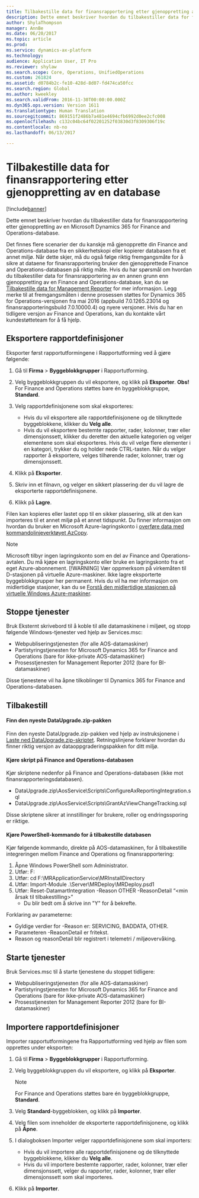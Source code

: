 ```yaml
---
title: Tilbakestille data for finansrapportering etter gjenoppretting av en database
description: Dette emnet beskriver hvordan du tilbakestiller data for finansrapportering etter gjenoppretting av en Microsoft Dynamics 365 for Finance and Operations-database.
author: ShylaThompson
manager: AnnBe
ms.date: 06/20/2017
ms.topic: article
ms.prod: 
ms.service: dynamics-ax-platform
ms.technology: 
audience: Application User, IT Pro
ms.reviewer: shylaw
ms.search.scope: Core, Operations, UnifiedOperations
ms.custom: 261824
ms.assetid: d0784b2c-fe10-428d-8d07-fd474ca50fcc
ms.search.region: Global
ms.author: kweekley
ms.search.validFrom: 2016-11-30T00:00:00.000Z
ms.dyn365.ops.version: Version 1611
ms.translationtype: Human Translation
ms.sourcegitcommit: 869151f2486b7a481e4694cfb6992d0ee2cfc008
ms.openlocfilehash: c132c04bc64f02201252f03830d3f8309306f19c
ms.contentlocale: nb-no
ms.lasthandoff: 06/13/2017

---
```


# <a name="reset-the-financial-reporting-data-mart-after-restoring-a-database"></a>Tilbakestille data for finansrapportering etter gjenoppretting av en database

[!include[banner](../includes/banner.md)]


Dette emnet beskriver hvordan du tilbakestiller data for finansrapportering etter gjenoppretting av en Microsoft Dynamics 365 for Finance and Operations-database. 

Det finnes flere scenarier der du kanskje må gjenopprette din Finance and Operations-database fra en sikkerhetskopi eller kopierer databasen fra et annet miljø. Når dette skjer, må du også følge riktig fremgangsmåte for å sikre at dataene for finansrapportering bruker den gjenopprettede Finance and Operations-databasen på riktig måte. Hvis du har spørsmål om hvordan du tilbakestiller data for finansrapportering av en annen grunn enn gjenoppretting av en Finance and Operations-database, kan du se [Tilbakestille data for Management Reporter](https://blogs.msdn.microsoft.com/dynamics_financial_reporting/2016/06/28/resetting-the-management-reporter-data-mart/) for mer informasjon. Legg merke til at fremgangsmåten i denne prosessen støttes for Dynamics 365 for Operations-versjonen fra mai 2016 (appbuild 7.0.1265.23014 og finansrapporteringsbuild 7.0.10000.4) og nyere versjoner. Hvis du har en tidligere versjon av Finance and Operations, kan du kontakte vårt kundestøtteteam for å få hjelp.

## <a name="export-report-definitions"></a>Eksportere rapportdefinisjoner
Eksporter først rapportutformingene i Rapportutforming ved å gjøre følgende:

1.  Gå til **Firma** &gt; **Byggeblokkgrupper** i Rapportutforming.
2.  Velg byggeblokkgruppen du vil eksportere, og klikk på **Eksporter**. **Obs!** For Finance and Operations støttes bare én byggeblokkgruppe, **Standard**.
3.  Velg rapportdefinisjonene som skal eksporteres:
    -   Hvis du vil eksportere alle rapportdefinisjonene og de tilknyttede byggeblokkene, klikker du **Velg alle**.
    -   Hvis du vil eksportere bestemte rapporter, rader, kolonner, trær eller dimensjonssett, klikker du deretter den aktuelle kategorien og velger elementene som skal eksporteres. Hvis du vil velge flere elementer i en kategori, trykker du og holder nede CTRL-tasten. Når du velger rapporter å eksportere, velges tilhørende rader, kolonner, trær og dimensjonssett.

4.  Klikk på **Eksporter**.
5.  Skriv inn et filnavn, og velger en sikkert plassering der du vil lagre de eksporterte rapportdefinisjonene.
6.  Klikk på **Lagre**.

Filen kan kopieres eller lastet opp til en sikker plassering, slik at den kan importeres til et annet miljø på et annet tidspunkt. Du finner informasjon om hvordan du bruker en Microsoft Azure-lagringskonto i [overføre data med kommandolinjeverktøyet AzCopy](https://docs.microsoft.com/en-gb/azure/storage/storage-use-azcopy). 
> [!NOTE]
> Microsoft tilbyr ingen lagringskonto som en del av Finance and Operations-avtalen. Du må kjøpe en lagringskonto eller bruke en lagringskonto fra et eget Azure-abonnement. 
> [!WARNING]
> Vær oppmerksom på virkemåten til D-stasjonen på virtuelle Azure-maskiner. Ikke lagre eksporterte byggeblokkgrupper her permanent. Hvis du vil ha mer informasjon om midlertidige stasjoner, kan du se [Forstå den midlertidige stasjonen på virtuelle Windows Azure-maskiner](https://blogs.msdn.microsoft.com/mast/2013/12/06/understanding-the-temporary-drive-on-windows-azure-virtual-machines/).

## <a name="stop-services"></a>Stoppe tjenester
Bruk Eksternt skrivebord til å koble til alle datamaskinene i miljøet, og stopp følgende Windows-tjenester ved hjelp av Services.msc:

-   Webpubliseringstjenesten (for alle AOS-datamaskiner)
-   Partistyringstjenesten for Microsoft Dynamics 365 for Finance and Operations (bare for ikke-private AOS-datamaskiner)
-   Prosesstjenesten for Management Reporter 2012 (bare for BI-datamaskiner)

Disse tjenestene vil ha åpne tilkoblinger til Dynamics 365 for Finance and Operations-databasen.

## <a name="reset"></a>Tilbakestill
#### <a name="locate-the-latest-dataupgradezip-package"></a>Finn den nyeste DataUpgrade.zip-pakken

Finn den nyeste DataUpgrade.zip-pakken ved hjelp av instruksjonene i [Laste ned DataUpgrade.zip-skriptet](..\migration-upgrade\upgrade-data-to-latest-update.md). Retningslinjene forklarer hvordan du finner riktig versjon av dataoppgraderingspakken for ditt miljø.

#### <a name="execute-scripts-against-finance-and-operations-database"></a>Kjøre skript på Finance and Operations-databasen

Kjør skriptene nedenfor på Finance and Operations-databasen (ikke mot finansrapporteringsdatabasen).

-   DataUpgrade.zip\\AosService\\Scripts\\ConfigureAxReportingIntegration.sql
-   DataUpgrade.zip\\AosService\\Scripts\\GrantAzViewChangeTracking.sql

Disse skriptene sikrer at innstillinger for brukere, roller og endringssporing er riktige.

#### <a name="execute-powershell-command-to-reset-database"></a>Kjøre PowerShell-kommando for å tilbakestille databasen

Kjør følgende kommando, direkte på AOS-datamaskinen, for å tilbakestille integreringen mellom Finance and Operations og finansrapportering:

1.  Åpne Windows PowerShell som Administrator.
2.  Utfør: F:
3.  Utfør: cd F:\\MRApplicationService\\MRInstallDirectory
4.  Utfør: Import-Module .\\Server\\MRDeploy\\MRDeploy.psd1
5.  Utfør: Reset-DatamartIntegration -Reason OTHER -ReasonDetail “&lt;min årsak til tilbakestilling&gt;”
    -   Du blir bedt om å skrive inn "Y" for å bekrefte.

Forklaring av parameterne:

-   Gyldige verdier for -Reason er: SERVICING, BADDATA, OTHER.
-   Parameteren -ReasonDetail er fritekst.
-   Reason og reasonDetail blir registrert i telemetri / miljøovervåking.

## <a name="start-services"></a>Starte tjenester
Bruk Services.msc til å starte tjenestene du stoppet tidligere:

-   Webpubliseringstjenesten (for alle AOS-datamaskiner)
-   Partistyringstjenesten for Microsoft Dynamics 365 for Finance and Operations (bare for ikke-private AOS-datamaskiner)
-   Prosesstjenesten for Management Reporter 2012 (bare for BI-datamaskiner)

## <a name="import-report-definitions"></a>Importere rapportdefinisjoner
Importer rapportutformingene fra Rapportutforming ved hjelp av filen som opprettes under eksporten:

1.  Gå til **Firma** &gt; **Byggeblokkgrupper** i Rapportutforming.
2.  Velg byggeblokkgruppen du vil eksportere, og klikk på **Eksporter**. 
    > [!NOTE]
    > For Finance and Operations støttes bare én byggeblokkgruppe, **Standard**.
3.  Velg **Standard**-byggeblokken, og klikk på **Importer**.
4.  Velg filen som inneholder de eksporterte rapportdefinisjonene, og klikk på **Åpne**.
5.  I dialogboksen Importer velger rapportdefinisjonene som skal importers:
    -   Hvis du vil importere alle rapportdefinisjonene og de tilknyttede byggeblokkene, klikker du **Velg alle**.
    -   Hvis du vil importere bestemte rapporter, rader, kolonner, trær eller dimensjonssett, velger du rapporter, rader, kolonner, trær eller dimensjonssett som skal importeres.

6.  Klikk på **Importer**.





